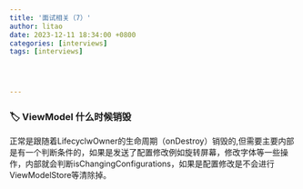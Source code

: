 ```yaml
---
title: '面试相关（7）'
author: litao
date: 2023-12-11 18:34:00 +0800
categories: [interviews]
tags: [interviews]




---
```


### 🏷️  ViewModel 什么时候销毁

正常是跟随着LifecyclwOwner的生命周期（onDestroy）销毁的,但需要主要内部是有一个判断条件的，如果是发送了配置修改例如旋转屏幕，修改字体等一些操作，内部就会判断isChangingConfigurations，如果是配置修改是不会进行ViewModelStore等清除掉。











